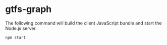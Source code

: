 # gtfs-graph

The following command will build the client JavaScript bundle and start the Node.js server.

`npm start`
